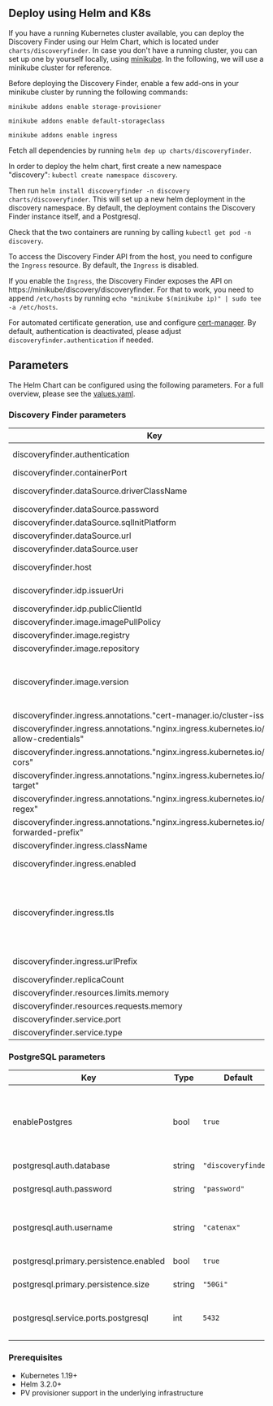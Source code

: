 ## Deploy using Helm and K8s
If you have a running Kubernetes cluster available, you can deploy the Discovery Finder using our Helm Chart, which is located under `charts/discoveryfinder`.
In case you don't have a running cluster, you can set up one by yourself locally, using [minikube](https://minikube.sigs.k8s.io/docs/start/).
In the following, we will use a minikube cluster for reference.

Before deploying the Discovery Finder, enable a few add-ons in your minikube cluster by running the following commands:

`minikube addons enable storage-provisioner`

`minikube addons enable default-storageclass`

`minikube addons enable ingress`

Fetch all dependencies by running `helm dep up charts/discoveryfinder`.

In order to deploy the helm chart, first create a new namespace "discovery": `kubectl create namespace discovery`.

Then run `helm install discoveryfinder -n discovery charts/discoveryfinder`. This will set up a new helm deployment in the discovery namespace. By default, the deployment contains the Discovery Finder instance itself, and a Postgresql.

Check that the two containers are running by calling `kubectl get pod -n discovery`.

To access the Discovery Finder API from the host, you need to configure the `Ingress` resource.
By default, the `Ingress` is disabled.

If you enable the `Ingress`, the Discovery Finder exposes the API on https://minikube/discovery/discoveryfinder.
For that to work, you need to append `/etc/hosts` by running `echo "minikube $(minikube ip)" | sudo tee -a /etc/hosts`.

For automated certificate generation, use and configure [cert-manager](https://cert-manager.io/).
By default, authentication is deactivated, please adjust `discoveryfinder.authentication` if needed.

## Parameters
The Helm Chart can be configured using the following parameters. For a full overview, please see the [values.yaml](./charts/discoveryfinder/values.yaml).

### Discovery Finder parameters
| Key | Type | Default                             | Description                                                                                                                                                                                                                    |
|-----|------|-------------------------------------|--------------------------------------------------------------------------------------------------------------------------------------------------------------------------------------------------------------------------------|
| discoveryfinder.authentication | bool | `false`                             | Enables OAuth2 based authentication/authorization                                                                                                                                                                              |
| discoveryfinder.containerPort | int | `4243`                              | Containerport                                                                                                                                                                                                                  |
| discoveryfinder.dataSource.driverClassName | string | `"org.postgresql.Driver"`           | The driver class name for the database connection                                                                                                                                                                              |
| discoveryfinder.dataSource.password | string | `"password"`                        | Datasource password                                                                                                                                                                                                            |
| discoveryfinder.dataSource.sqlInitPlatform | string | `"pg"`                              | Datasource InitPlatform                                                                                                                                                                                                        |
| discoveryfinder.dataSource.url | string | `"jdbc:postgresql://database:5432"` | Datasource URL                                                                                                                                                                                                                 |
| discoveryfinder.dataSource.user | string | `"user"`                            | Datasource user                                                                                                                                                                                                                |
| discoveryfinder.host | string | `"localhost"`                       | This value is used by the Ingress object (if enabled) to route traffic                                                                                                                                                         |
| discoveryfinder.idp.issuerUri | string | `""`                 | The issuer URI of the OAuth2 identity provider                                                                                                                                                                                 |
| discoveryfinder.idp.publicClientId | string | `""`                     | ClientId                                                                                                                                                                                                                       |
| discoveryfinder.image.imagePullPolicy | string | `"IfNotPresent"`                    | ImagepullPolicy                                                                                                                                                                                                                |
| discoveryfinder.image.registry | string | `"ghcr.io/catenax-ng"`              | Image registry                                                                                                                                                                                                                 |
| discoveryfinder.image.repository | string | `"sldt-discovery-finder"`           | Image repository                                                                                                                                                                                                               |
| discoveryfinder.image.version | string | `""`                                | Version of image. By default the app Version from Chart.yml is used. You can overwrite the version to use an  other version of sldt-discovery-finder                                                                           |
| discoveryfinder.ingress.annotations."cert-manager.io/cluster-issuer" | string | `"selfsigned-cluster-issuer"`       |                                                                                                                                                                                                                                |
| discoveryfinder.ingress.annotations."nginx.ingress.kubernetes.io/cors-allow-credentials" | string | `"true"`                            |                                                                                                                                                                                                                                |
| discoveryfinder.ingress.annotations."nginx.ingress.kubernetes.io/enable-cors" | string | `"true"`                            |                                                                                                                                                                                                                                |
| discoveryfinder.ingress.annotations."nginx.ingress.kubernetes.io/rewrite-target" | string | `"/$2"`                             |                                                                                                                                                                                                                                |
| discoveryfinder.ingress.annotations."nginx.ingress.kubernetes.io/use-regex" | string | `"true"`                            |                                                                                                                                                                                                                                |
| discoveryfinder.ingress.annotations."nginx.ingress.kubernetes.io/x-forwarded-prefix" | string | `"/discoveryfinder"`                |                                                                                                                                                                                                                                |
| discoveryfinder.ingress.className | string | `"nginx"`                           | The Ingress class name                                                                                                                                                                                                         |
| discoveryfinder.ingress.enabled | bool | `false`                             | Configures if an Ingress resource is created                                                                                                                                                                                   |
| discoveryfinder.ingress.tls | bool | `false`                             | Configures whether the `Ingress` should include TLS configuration. In that case, a separate `Secret` (as defined by `registry.ingress.tlsSecretName`) needs to be provided manually or by using [cert-manager](https://cert-manager.io/) |
| discoveryfinder.ingress.urlPrefix | string | `"/discoveryfinder"`                | The url prefix that is used by the Ingress resource to route traffic                                                                                                                                                           |
| discoveryfinder.replicaCount | int | `1`                                 | Replica count                                                                                                                                                                                                                  |
| discoveryfinder.resources.limits.memory | string | `"1024Mi"`                          | Resources limit memory                                                                                                                                                                                                         |
| discoveryfinder.resources.requests.memory | string | `"512Mi"`                           | Resources request memory                                                                                                                                                                                                       |
| discoveryfinder.service.port | int | `8080`                              | Service port                                                                                                                                                                                                                   |
| discoveryfinder.service.type | string | `"ClusterIP"`                       | Service type                                                                                                                                                                                                                   |
### PostgreSQL parameters
| Key | Type | Default                             | Description                                                                                   |
|-----|------|-------------------------------------|-----------------------------------------------------------------------------------------------|
| enablePostgres | bool | `true`                              | If enabled, the postgreSQL instance will be run. Disable if you use your own hosted postgreSQL. |
| postgresql.auth.database | string | `"discoveryfinder"`                 | Database name                                                                                 |
| postgresql.auth.password | string | `"password"`                        | Password for authentication at the database                                                   |
| postgresql.auth.username | string | `"catenax"`                         | Username that is used to authenticate at the database                                         |
| postgresql.primary.persistence.enabled | bool | `true`                              | Persistence enabled                                                                           |
| postgresql.primary.persistence.size | string | `"50Gi"`                            | Size of persistence                                                                           |
| postgresql.service.ports.postgresql | int | `5432`                              | Size of the PersistentVolume that persists the data                                           |

### Prerequisites

- Kubernetes 1.19+
- Helm 3.2.0+
- PV provisioner support in the underlying infrastructure